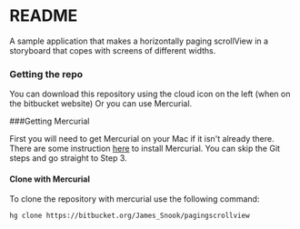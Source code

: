 # README #

A sample application that makes a horizontally paging scrollView in a storyboard that copes with screens of different widths.

### Getting the repo

You can download this repository using the cloud icon on the left (when on the bitbucket website) Or you can use Mercurial.

###Getting Mercurial

First you will need to get Mercurial on your Mac if it isn't already there. There are some instruction [here](https://confluence.atlassian.com/pages/viewpage.action?pageId=269981802) to install Mercurial. You can skip the Git steps and go straight to Step 3.

#### Clone with Mercurial

To clone the repository with mercurial use the following command:

    hg clone https://bitbucket.org/James_Snook/pagingscrollview
